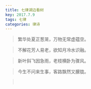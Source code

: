 ```yaml
---
title: 七律湖边看树
key: 2017.7.9
tags: 七律
categories: 律诗
---
```


<blockquote class="blockquote-center">繁华处夏正葱茏，万物无常虚蕴空。
</blockquote>
<blockquote class="blockquote-center">不解花芳人易老，欲知月冷水识融。
</blockquote>
<blockquote class="blockquote-center">新叶斜飞因急雨，老枝横卧为骤风。
</blockquote>
<blockquote class="blockquote-center">今生不问来生事，客路飘然又朦胧。
</blockquote>
<blockquote class="blockquote-center"></br>
</blockquote>
